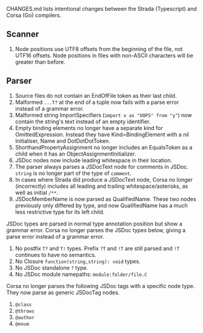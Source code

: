 CHANGES.md lists intentional changes between the Strada (Typescript) and Corsa (Go) compilers.

## Scanner

1. Node positions use UTF8 offsets from the beginning of the file, not UTF16 offsets. Node positions in files with non-ASCII characters will be greater than before.

## Parser

1. Source files do not contain an EndOfFile token as their last child.
2. Malformed `...T?` at the end of a tuple now fails with a parse error instead of a grammar error.
3. Malformed string ImportSpecifiers (`import x as "OOPS" from "y"`) now contain the string's text instead of an empty identifier.
4. Empty binding elements no longer have a separate kind for OmittedExpression. Instead they have Kind=BindingElement with a nil Initialiser, Name and DotDotDotToken.
5. ShorthandPropertyAssignment no longer includes an EqualsToken as a child when it has an ObjectAssignmentInitializer.
6. JSDoc nodes now include leading whitespace in their location.
7. The parser always parses a JSDocText node for comments in JSDoc. `string` is no longer part of the type of `comment`.
8. In cases where Strada did produce a JSDocText node, Corsa no longer (incorrectly) includes all leading and trailing whitespace/asterisks, as well as initial `/**`.
9. JSDocMemberName is now parsed as QualifiedName. These two nodes previously only differed by type, and now QualifiedName has a much less restrictive type for its left child.

JSDoc types are parsed in normal type annotation position but show a grammar error. Corsa no longer parses the JSDoc types below, giving a parse error instead of a grammar error.

1. No postfix `T?` and `T!` types. Prefix `?T` and `!T` are still parsed and `!T` continues to have no semantics.
2. No Closure `function(string,string): void` types.
3. No JSDoc standalone `?` type.
4. No JSDoc module namepaths: `module:folder/file.C`

Corsa no longer parses the following JSDoc tags with a specific node type. They now parse as generic JSDocTag nodes.

1. `@class`
2. `@throws`
3. `@author`
4. `@enum`
